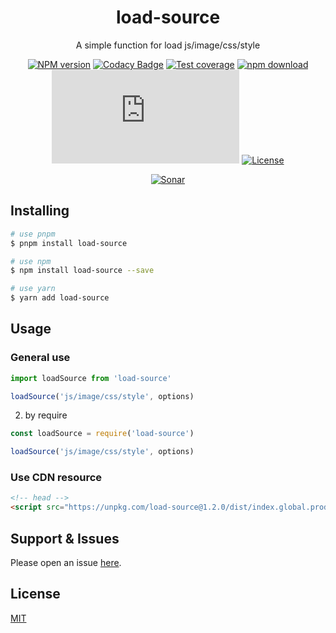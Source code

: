 <div style="text-align: center;" align="center">

# load-source

A simple function for load js/image/css/style

[![NPM version][npm-image]][npm-url]
[![Codacy Badge][codacy-image]][codacy-url]
[![Test coverage][codecov-image]][codecov-url]
[![npm download][download-image]][download-url]
[![gzip][gzip-image]][gzip-url]
[![License][license-image]][license-url]

[![Sonar][sonar-image]][sonar-url]

</div>

<div style="text-align: center; margin-bottom: 20px;" align="center">

</div>

## Installing

```bash
# use pnpm
$ pnpm install load-source

# use npm
$ npm install load-source --save

# use yarn
$ yarn add load-source
```

## Usage

### General use

```js
import loadSource from 'load-source'

loadSource('js/image/css/style', options)
```

2. by require

```js
const loadSource = require('load-source')

loadSource('js/image/css/style', options)
```

### Use CDN resource

```html
<!-- head -->
<script src="https://unpkg.com/load-source@1.2.0/dist/index.global.prod.js"></script>
```

## Support & Issues

Please open an issue [here](https://github.com/saqqdy/browsers/issues).

## License

[MIT](LICENSE)

[npm-image]: https://img.shields.io/npm/v/load-source.svg?style=flat-square
[npm-url]: https://npmjs.org/package/load-source
[codacy-image]: https://app.codacy.com/project/badge/Grade/f70d4880e4ad4f40aa970eb9ee9d0696
[codacy-url]: https://www.codacy.com/gh/saqqdy/load-source/dashboard?utm_source=github.com&utm_medium=referral&utm_content=saqqdy/load-source&utm_campaign=Badge_Grade
[codecov-image]: https://img.shields.io/codecov/c/github/saqqdy/load-source.svg?style=flat-square
[codecov-url]: https://codecov.io/github/saqqdy/load-source?branch=master
[download-image]: https://img.shields.io/npm/dm/load-source.svg?style=flat-square
[download-url]: https://npmjs.org/package/load-source
[gzip-image]: http://img.badgesize.io/https://unpkg.com/load-source/dist/index.global.prod.js?compression=gzip&label=gzip%20size:%20JS
[gzip-url]: http://img.badgesize.io/https://unpkg.com/load-source/dist/index.global.prod.js?compression=gzip&label=gzip%20size:%20JS
[license-image]: https://img.shields.io/badge/License-MIT-blue.svg
[license-url]: LICENSE
[sonar-image]: https://sonarcloud.io/api/project_badges/quality_gate?project=saqqdy_browsers
[sonar-url]: https://sonarcloud.io/dashboard?id=saqqdy_browsers
